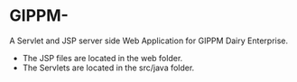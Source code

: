 # GIPPM-
A Servlet and JSP server side Web Application for GIPPM Dairy Enterprise. 

- The JSP files are located in the web folder.
- The Servlets are located in the src/java folder.
